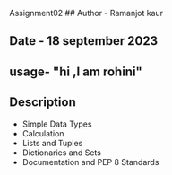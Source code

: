  Assignment02
 ## Author - Ramanjot kaur
 ## Date - 18 september 2023
 ## usage- "hi ,I am rohini"

## Description
- Simple Data Types
- Calculation
- Lists and Tuples
- Dictionaries and Sets
- Documentation and PEP 8 Standards


